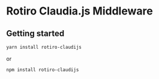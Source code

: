 # Rotiro Claudia.js Middleware

## Getting started
```bash
yarn install rotiro-claudijs
```
or
```bash
npm install rotiro-claudijs
```

